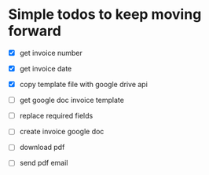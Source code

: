 # Simple todos to keep moving forward

- [x] get invoice number
- [x] get invoice date
- [x] copy template file with google drive api
- [ ] get google doc invoice template
- [ ] replace required fields 
- [ ] create invoice google doc
- [ ] download pdf
- [ ] send pdf email

